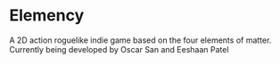 # Elemency
A 2D action roguelike indie game based on the four elements of matter. Currently being developed by Oscar San and Eeshaan Patel
